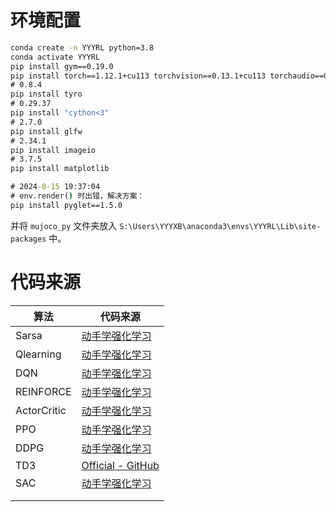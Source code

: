 # 环境配置

```cmd
conda create -n YYYRL python=3.8
conda activate YYYRL
pip install gym==0.19.0
pip install torch==1.12.1+cu113 torchvision==0.13.1+cu113 torchaudio==0.12.1 --extra-index-url https://download.pytorch.org/whl/cu113
# 0.8.4
pip install tyro
# 0.29.37
pip install "cython<3"
# 2.7.0
pip install glfw
# 2.34.1
pip install imageio
# 3.7.5
pip install matplotlib

# 2024-8-15 19:37:04
# env.render() 时出错，解决方案：
pip install pyglet==1.5.0
```

并将 `mujoco_py` 文件夹放入 `S:\Users\YYYXB\anaconda3\envs\YYYRL\Lib\site-packages` 中。

# 代码来源

| 算法        | 代码来源                                                                                                                                 |
| ----------- |--------------------------------------------------------------------------------------------------------------------------------------|
| Sarsa       | [动手学强化学习](https://hrl.boyuai.com/chapter/1/%E6%97%B6%E5%BA%8F%E5%B7%AE%E5%88%86%E7%AE%97%E6%B3%95/#53-sarsa-%E7%AE%97%E6%B3%95)      |
| Qlearning   | [动手学强化学习](https://hrl.boyuai.com/chapter/1/%E6%97%B6%E5%BA%8F%E5%B7%AE%E5%88%86%E7%AE%97%E6%B3%95/#55-q-learning-%E7%AE%97%E6%B3%95) |
| DQN         | [动手学强化学习](https://hrl.boyuai.com/chapter/2/dqn%E7%AE%97%E6%B3%95)                                                                    |
| REINFORCE   | [动手学强化学习](https://hrl.boyuai.com/chapter/2/%E7%AD%96%E7%95%A5%E6%A2%AF%E5%BA%A6%E7%AE%97%E6%B3%95)                                   |
| ActorCritic | [动手学强化学习](https://hrl.boyuai.com/chapter/2/actor-critic%E7%AE%97%E6%B3%95)                                                           |
| PPO         | [动手学强化学习](https://hrl.boyuai.com/chapter/2/ppo%E7%AE%97%E6%B3%95)                                                                    |
| DDPG        | [动手学强化学习](https://hrl.boyuai.com/chapter/2/ddpg%E7%AE%97%E6%B3%95)                                                                   |
| TD3         | [Official - GitHub](https://github.com/sfujim/TD3)                                                                                   |
| SAC         | [动手学强化学习](https://hrl.boyuai.com/chapter/2/sac%E7%AE%97%E6%B3%95)                                                                    |
|             |                                                                                                                                      |
|             |                                                                                                                                      |

